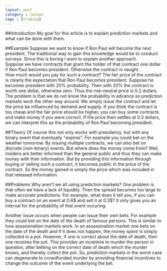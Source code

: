 ```yaml
---
layout: post
category : lesson
tags : [trading]
---
```


##Introduction
My goal for this article is to explain prediction markets and what can
be done with them.

##Example
Suppose we want to know if Ron Paul will become the next president.
The traditional way to gain this knowledge would be to conduct surveys.
Since this is boring i want to explain another approach.    
Suppose we have contracts that grant the holder of that contract one
dollar if Ron Paul becomes president. Otherwise the contract is
naught.    
How much would you pay for such a contract?
The fair price of the contract is clearly the expectation that Ron
Paul becomes president. Suppose he becomes president with 20%
probability. Then with 20% the contract is worth one dollar, otherwise
zero. Thus the risk-neutral price is 0.2 dollars.    
The problem is that we do not know the probability in advance so
prediction markets work the other way around. We simply issue the
contract and let the price be influenced by demand and supply. If you
think the contract is too cheap and the fair price should be higher,
you can buy some contracts and make money if you were correct. If the
price then settles at 0.3 dollars, we can interpret this as the
probability of Ron Paul becoming president.

##Theory
Of course this not only works with presidency, but with any binary
event that eventually "expires". For example you could bet on the
weather tomorrow. By issuing multiple contracts, we can also bet on
discrete (non-binary) events.
But where does the money come from? Well, insiders are better informed
than the general public and thus they can make money with their
information. But by providing this information through buying or
selling such a contract, it becomes public in the price of the
contract. So the money gained is simply the price which was included
in that released information.

##Problems
Why aren't we all using prediction markets?
One problem is that often we have a lack of liquidity. Then the spread
becomes too large to make accurate predictions. For example, what does
it tell you, if you can buy a contract on an event at 0.6$ and sell it
at 0.3$? It only gives you an interval for the probability of that
event occuring.

Another issue occurs when people can issue their own bets. For example
they could bet on the date of the death of famous persons. This is
similar to how assassination markets work. 
In an assassination market one bets on the date of the death and if it
does not happen, the money spent is simply collected in a pot.
However, if one is correct about the date of death, then one receives
the pot.
This provides an incentive to murder the person in question, after
betting on the correct date of death which the murder knows, and
thereby collect the pot.
So, prediction markets in the worst case can degenerate to crowdfunded
murder by providing financial incentives to change the outcome of the
event underlying the bet.
